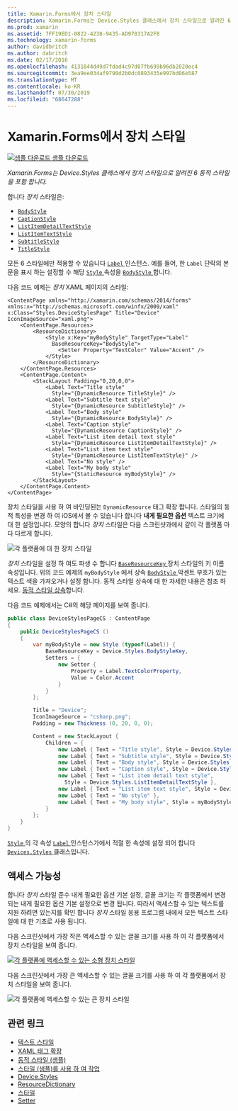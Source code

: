 ```yaml
---
title: Xamarin.Forms에서 장치 스타일
description: Xamarin.Forms는 Device.Styles 클래스에서 장치 스타일으로 알려진 6 동적 스타일을 포함 합니다. 이 문서에서는 Xamarin.Forms 응용 프로그램을 장치 스타일을 사용 하는 방법을 설명 합니다.
ms.prod: xamarin
ms.assetid: 7FF19ED1-0822-4238-9435-AD970317A2F8
ms.technology: xamarin-forms
author: davidbritch
ms.author: dabritch
ms.date: 02/17/2016
ms.openlocfilehash: 4131844d49d7fdad4c97d07fb699b96db2020ec4
ms.sourcegitcommit: 3ea9ee034af9790d2b0dc0893435e997bd06e587
ms.translationtype: MT
ms.contentlocale: ko-KR
ms.lasthandoff: 07/30/2019
ms.locfileid: "68647288"
---
```

# <a name="device-styles-in-xamarinforms"></a>Xamarin.Forms에서 장치 스타일

[![샘플 다운로드](~/media/shared/download.png) 샘플 다운로드](https://docs.microsoft.com/samples/xamarin/xamarin-forms-samples/userinterface-styles-dynamicstyles)

_Xamarin.Forms는 Device.Styles 클래스에서 장치 스타일으로 알려진 6 동적 스타일을 포함 합니다._

합니다 *장치* 스타일은:

- [`BodyStyle`](xref:Xamarin.Forms.Device.Styles.BodyStyle)
- [`CaptionStyle`](xref:Xamarin.Forms.Device.Styles.CaptionStyle)
- [`ListItemDetailTextStyle`](xref:Xamarin.Forms.Device.Styles.ListItemDetailTextStyle)
- [`ListItemTextStyle`](xref:Xamarin.Forms.Device.Styles.ListItemTextStyle)
- [`SubtitleStyle`](xref:Xamarin.Forms.Device.Styles.SubtitleStyle)
- [`TitleStyle`](xref:Xamarin.Forms.Device.Styles.TitleStyle)

모든 6 스타일에만 적용할 수 있습니다 [ `Label` ](xref:Xamarin.Forms.Label) 인스턴스. 예를 들어, 한 `Label` 단락의 본문을 표시 하는 설정할 수 해당 [ `Style` ](xref:Xamarin.Forms.NavigableElement.Style) 속성을 [ `BodyStyle` ](xref:Xamarin.Forms.Device.Styles.BodyStyle)합니다.

다음 코드 예제는 *장치* XAML 페이지의 스타일:

```xaml
<ContentPage xmlns="http://xamarin.com/schemas/2014/forms" xmlns:x="http://schemas.microsoft.com/winfx/2009/xaml" x:Class="Styles.DeviceStylesPage" Title="Device" IconImageSource="xaml.png">
    <ContentPage.Resources>
        <ResourceDictionary>
            <Style x:Key="myBodyStyle" TargetType="Label"
              BaseResourceKey="BodyStyle">
                <Setter Property="TextColor" Value="Accent" />
            </Style>
        </ResourceDictionary>
    </ContentPage.Resources>
    <ContentPage.Content>
        <StackLayout Padding="0,20,0,0">
            <Label Text="Title style"
              Style="{DynamicResource TitleStyle}" />
            <Label Text="Subtitle text style"
              Style="{DynamicResource SubtitleStyle}" />
            <Label Text="Body style"
              Style="{DynamicResource BodyStyle}" />
            <Label Text="Caption style"
              Style="{DynamicResource CaptionStyle}" />
            <Label Text="List item detail text style"
              Style="{DynamicResource ListItemDetailTextStyle}" />
            <Label Text="List item text style"
              Style="{DynamicResource ListItemTextStyle}" />
            <Label Text="No style" />
            <Label Text="My body style"
              Style="{StaticResource myBodyStyle}" />
        </StackLayout>
    </ContentPage.Content>
</ContentPage>
```

장치 스타일을 사용 하 여 바인딩된는 `DynamicResource` 태그 확장 합니다. 스타일의 동적 특성을 변경 하 여 iOS에서 볼 수 있습니다 합니다 **내게 필요한 옵션** 텍스트 크기에 대 한 설정입니다. 모양의 합니다 *장치* 스타일은 다음 스크린샷과에서 같이 각 플랫폼 마다 다르게 합니다.

![](device-images/device-styles.png "각 플랫폼에 대 한 장치 스타일")

*장치* 스타일을 설정 하 여도 파생 수 합니다 [ `BaseResourceKey` ](xref:Xamarin.Forms.Style.BaseResourceKey) 장치 스타일의 키 이름 속성입니다. 위의 코드 예제의 `myBodyStyle` 에서 상속 [ `BodyStyle` ](xref:Xamarin.Forms.Device.Styles.BodyStyle) 악센트 부호가 있는 텍스트 색을 가져오거나 설정 합니다. 동적 스타일 상속에 대 한 자세한 내용은 참조 하세요. [동적 스타일 상속](~/xamarin-forms/user-interface/styles/xaml/dynamic.md#dynamic-style-inheritance)합니다.

다음 코드 예제에서는 C#의 해당 페이지를 보여 줍니다.

```csharp
public class DeviceStylesPageCS : ContentPage
{
    public DeviceStylesPageCS ()
    {
        var myBodyStyle = new Style (typeof(Label)) {
            BaseResourceKey = Device.Styles.BodyStyleKey,
            Setters = {
                new Setter {
                    Property = Label.TextColorProperty,
                    Value = Color.Accent
                }
            }
        };

        Title = "Device";
        IconImageSource = "csharp.png";
        Padding = new Thickness (0, 20, 0, 0);

        Content = new StackLayout {
            Children = {
                new Label { Text = "Title style", Style = Device.Styles.TitleStyle },
                new Label { Text = "Subtitle style", Style = Device.Styles.SubtitleStyle },
                new Label { Text = "Body style", Style = Device.Styles.BodyStyle },
                new Label { Text = "Caption style", Style = Device.Styles.CaptionStyle },
                new Label { Text = "List item detail text style",
                  Style = Device.Styles.ListItemDetailTextStyle },
                new Label { Text = "List item text style", Style = Device.Styles.ListItemTextStyle },
                new Label { Text = "No style" },
                new Label { Text = "My body style", Style = myBodyStyle }
            }
        };
    }
}
```

[ `Style` ](xref:Xamarin.Forms.NavigableElement.Style) 의 각 속성 [ `Label` ](xref:Xamarin.Forms.Label) 인스턴스가에서 적절 한 속성에 설정 되어 합니다 [ `Devices.Styles` ](xref:Xamarin.Forms.Device.Styles) 클래스입니다.

## <a name="accessibility"></a>액세스 가능성

합니다 *장치* 스타일 준수 내게 필요한 옵션 기본 설정, 글꼴 크기는 각 플랫폼에서 변경 되는 내게 필요한 옵션 기본 설정으로 변경 됩니다. 따라서 액세스할 수 있는 텍스트를 지원 하려면 있는지를 확인 합니다 *장치* 스타일 응용 프로그램 내에서 모든 텍스트 스타일에 대 한 기초로 사용 됩니다.

다음 스크린샷에서 가장 작은 액세스할 수 있는 글꼴 크기를 사용 하 여 각 플랫폼에서 장치 스타일을 보여 줍니다.

[![](device-images/minimum-size.png "각 플랫폼에 액세스할 수 있는 소형 장치 스타일")](device-images/minimum-size-large.png#lightbox "각 플랫폼에 액세스할 수 있는 소형 장치 스타일")

다음 스크린샷에서 가장 큰 액세스할 수 있는 글꼴 크기를 사용 하 여 각 플랫폼에서 장치 스타일을 보여 줍니다.

![](device-images/maximum-size.png "각 플랫폼에 액세스할 수 있는 큰 장치 스타일")

## <a name="related-links"></a>관련 링크

- [텍스트 스타일](~/xamarin-forms/user-interface/text/styles.md)
- [XAML 태그 확장](~/xamarin-forms/xaml/xaml-basics/xaml-markup-extensions.md)
- [동적 스타일 (샘플)](https://docs.microsoft.com/samples/xamarin/xamarin-forms-samples/userinterface-styles-dynamicstyles)
- [스타일 (샘플)를 사용 하 여 작업](https://docs.microsoft.com/samples/xamarin/xamarin-forms-samples/workingwithstyles)
- [Device.Styles](xref:Xamarin.Forms.Device.Styles)
- [ResourceDictionary](xref:Xamarin.Forms.ResourceDictionary)
- [스타일](xref:Xamarin.Forms.Style)
- [Setter](xref:Xamarin.Forms.Setter)

